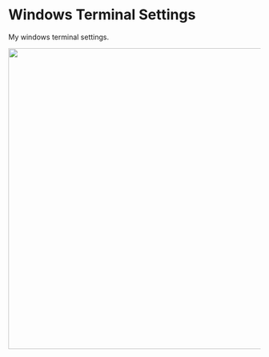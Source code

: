 # Windows Terminal Settings

My windows terminal settings.

<img src="https://github.com/arcostasi/windows-terminal/ms-dos-prompt.png?raw=true" width="600">

